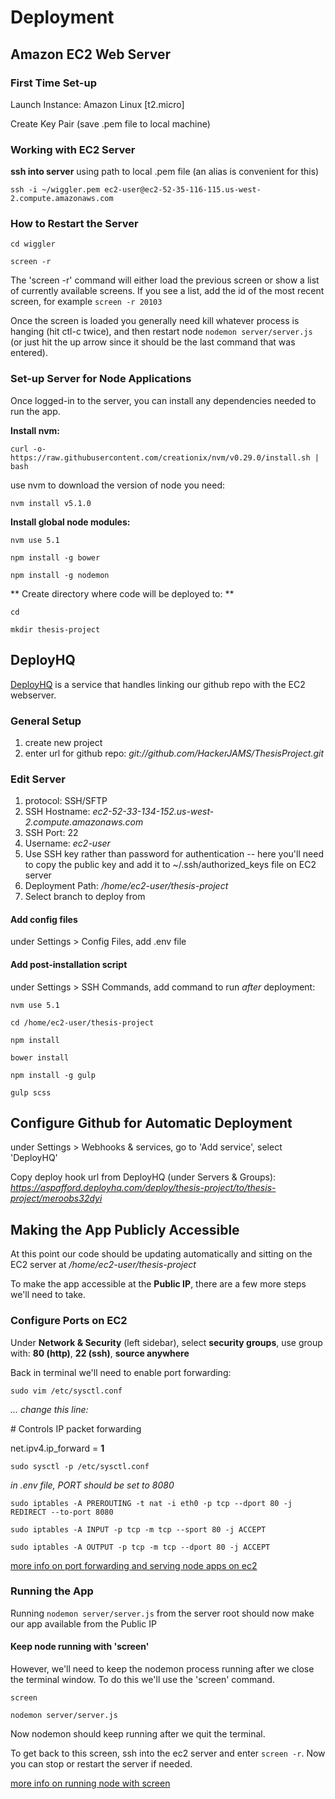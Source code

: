# Deployment



## Amazon EC2 Web Server

### First Time Set-up
Launch Instance: Amazon Linux [t2.micro]

Create Key Pair (save .pem file to local machine)

### Working with EC2 Server
**ssh into server** using path to local .pem file (an alias is convenient for this)

`ssh -i ~/wiggler.pem ec2-user@ec2-52-35-116-115.us-west-2.compute.amazonaws.com`

### How to Restart the Server
`cd wiggler`

`screen -r` 

The 'screen -r' command will either load the previous screen or show a list of currently available screens. If you see a list, add the id of the most recent screen, for example `screen -r 20103`

Once the screen is loaded you generally need kill whatever process is hanging (hit ctl-c twice), and then restart node `nodemon server/server.js` (or just hit the up arrow since it should be the last command that was entered).

### Set-up Server for Node Applications
Once logged-in to the server, you can install any dependencies needed to run the app.

**Install nvm:**

`curl -o- https://raw.githubusercontent.com/creationix/nvm/v0.29.0/install.sh | bash`

use nvm to download the version of node you need:

`nvm install v5.1.0`

**Install global node modules:**

`nvm use 5.1`

`npm install -g bower`

`npm install -g nodemon`

** Create directory where code will be deployed to: **

`cd`

`mkdir thesis-project`

## DeployHQ ##
[DeployHQ](https://www.deployhq.com/) is a service that handles linking our github repo with the EC2 webserver.

### General Setup ###
1. create new project
2. enter url for github repo: *git://github.com/HackerJAMS/ThesisProject.git*

### Edit Server ####
1. protocol: SSH/SFTP
2. SSH Hostname: *ec2-52-33-134-152.us-west-2.compute.amazonaws.com*
3. SSH Port: 22
4. Username: *ec2-user*
5. Use SSH key rather than password for authentication -- here you'll need to copy the public key and add it to ~/.ssh/authorized_keys file on EC2 server
6. Deployment Path: */home/ec2-user/thesis-project*
7. Select branch to deploy from

#### Add config files ####
under Settings > Config Files, add .env file

#### Add post-installation script ####
under Settings > SSH Commands, add command to run *after* deployment:

`nvm use 5.1`

`cd /home/ec2-user/thesis-project`

`npm install`

`bower install`

`npm install -g gulp`

`gulp scss`

## Configure Github for Automatic Deployment ##
under Settings > Webhooks & services, go to 'Add service', select 'DeployHQ'

Copy deploy hook url from DeployHQ (under Servers & Groups):
*https://aspafford.deployhq.com/deploy/thesis-project/to/thesis-project/meroobs32dyi*

## Making the App Publicly Accessible ##
At this point our code should be updating automatically and sitting on the EC2 server at */home/ec2-user/thesis-project*

To make the app accessible at the **Public IP**, there are a few more steps we'll need to take.

### Configure Ports on EC2 ###
Under **Network & Security** (left sidebar), select **security groups**, use group with:
**80 (http)**, **22 (ssh)**, **source anywhere**

Back in terminal we'll need to enable port forwarding:

`sudo vim /etc/sysctl.conf`

*... change this line:*

\# Controls IP packet forwarding

net.ipv4.ip_forward = **1**

`sudo sysctl -p /etc/sysctl.conf`

*in .env file, PORT should be set to 8080*

`sudo iptables -A PREROUTING -t nat -i eth0 -p tcp --dport 80 -j REDIRECT --to-port 8080`

`sudo iptables -A INPUT -p tcp -m tcp --sport 80 -j ACCEPT`

`sudo iptables -A OUTPUT -p tcp -m tcp --dport 80 -j ACCEPT`

[more info on port forwarding and serving node apps on ec2](http://www.lauradhamilton.com/how-to-set-up-a-nodejs-web-server-on-amazon-ec2)

### Running the App ###

Running `nodemon server/server.js` from the server root should now make our app available from the Public IP

#### Keep node running with 'screen' ####

However, we'll need to keep the nodemon process running after we close the terminal window. To do this we'll use the 'screen' command.

`screen`

`nodemon server/server.js`


Now nodemon should keep running after we quit the terminal. 

To get back to this screen, ssh into the ec2 server and enter `screen -r`. Now you can stop or restart the server if needed.

[more info on running node with screen](http://stackoverflow.com/questions/26245942/how-do-i-leave-node-js-server-on-ec2-running-forever)



